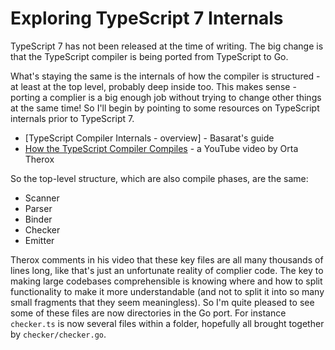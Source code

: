 # Exploring TypeScript 7 Internals

TypeScript 7 has not been released at the time of writing.  The big change is that the TypeScript compiler is being ported from TypeScript to Go.

What's staying the same is the internals of how the compiler is structured - at least at the top level, probably deep inside too.  This makes sense - porting a complier is a big enough job without trying to change other things at the same time!  So I'll begin by pointing to some resources on TypeScript internals prior to TypeScript 7.

* [TypeScript Compiler Internals - overview] - Basarat's guide
* [How the TypeScript Compiler Compiles](git@github.com:Antony74/typescript-go-play.git) - a YouTube video by Orta Therox

So the top-level structure, which are also compile phases, are the same:

* Scanner
* Parser
* Binder
* Checker
* Emitter

Therox comments in his video that these key files are all many thousands of lines long, like that's just an unfortunate reality of complier code.  The key to making large codebases comprehensible is knowing where and how to split functionality to make it more understandable (and not to split it into so many small fragments that they seem meaningless).  So I'm quite pleased to see some of these files are now directories in the Go port.  For instance `checker.ts` is now several files within a folder, hopefully all brought together by `checker/checker.go`.